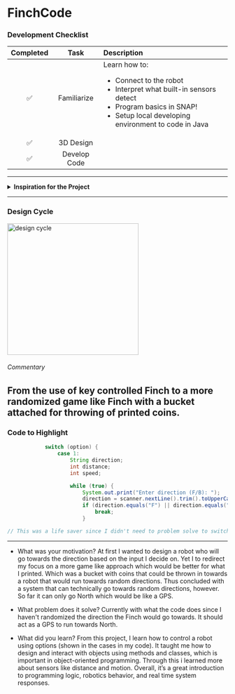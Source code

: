 # FinchCode

### Development Checklist

| Completed | Task         | Description |
|:---------:| :-----------:|:------------|
|    ✅     | Familiarize  | Learn how to: <ul><li>Connect to the robot</li><li>Interpret what built-in sensors detect</li><li>Program basics in SNAP!</li><li>Setup local developing environment to code in Java</li></ul>|
|    ✅     | 3D Design    |             |
|    ✅️   | Develop Code |             |

---

<details>
<summary><strong>Inspiration for the Project</strong></summary>

I initially wanted to design a robot that would be able to move depending on the keys pr3ssed on the keyboard. However as it went on. I had used user input and decided to stick with it. Whenever the robot is about to hit something it would move towards another way. Thus far the code won't randomized which direction the Finch would go, and currently it will go towards north always. So basically it's just a Northward GPS for now.
</details>

---

### Design Cycle
<img src="design_cycle.png" alt="design cycle" width="300" height="300">

###### Commentary
From the use of key controlled Finch to a more randomized game like Finch with a bucket  attached for throwing of printed coins.
---

### Code to Highlight
```java
            switch (option) {
                case 1:
                    String direction;
                    int distance;
                    int speed;

                    while (true) {
                        System.out.print("Enter direction (F/B): ");
                        direction = scanner.nextLine().trim().toUpperCase();
                        if (direction.equals("F") || direction.equals("B")) {
                            break;
                        }

// This was a life saver since I didn't need to problem solve to switch cases. 
```

---

- What was your motivation?
At first I wanted to design a robot who will go towards the direction based on the input I decide on. Yet I to redirect my focus on a more game like approach which would be better for what I printed. Which was a bucket with coins that could be thrown in towards a robot that would run towards random directions. Thus concluded with a system that can technically go towards random directions, however. So far it can only go North which would be like a GPS.

- What problem does it solve?
Currently with what the code does since I haven't randomized the direction the Finch would go towards. It should act as a GPS to run towards North. 

- What did you learn?
From this project, I learn how to control a robot using options (shown in the cases in my code). It taught me how to design and interact with objects using methods and classes, which is important in object-oriented programming. Through this i learned more about sensors like distance and motion. Overall, it’s a great introduction to programming logic, robotics behavior, and real time system responses.

